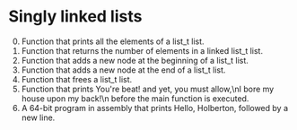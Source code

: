 # Singly linked lists
0. Function that prints all the elements of a list_t list.
1. Function that returns the number of elements in a linked list_t list.
2. Function that adds a new node at the beginning of a list_t list.
3. Function that adds a new node at the end of a list_t list.
4. Function that frees a list_t list.
5. Function that prints You're beat! and yet, you must allow,\nI bore my house upon my back!\n before the main function is executed.
6. A 64-bit program in assembly that prints Hello, Holberton, followed by a new line.
